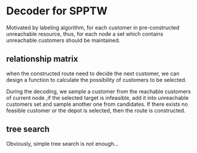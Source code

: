# Decoder for SPPTW
Motivated by labeling algorithm, for each customer in pre-constructed unreachable
resource, thus, for each node a set which contains unreachable customers should be maintained.

## relationship matrix
when the constructed route need to decide the next customer,
we can design a function to calculate the possibility of customers to be selected.

During the decoding, we sample a customer from the reachable customers of current node
,if the selected target is infeasible, add it into unreachable customers set and sample another one from candidates. If there exists no feasible customer
or the depot is selected, then the route is constructed.
## tree search
Obviously, simple tree search is not enough...